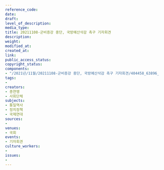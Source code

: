 ```yaml
---
reference_code: 
date: 
draft: 
level_of_description: 
media_type: 
title: 20211108-군비증강 중단, 국방예산삭감 촉구 기자회견
description: 
weight: 
modified_at: 
created_at: 
link: 
public_access_status: 
copyright_status: 
components:
- "/2021년/11월/20211108-군비증강 중단, 국방예산삭감 촉구 기자회견/404458_63896_1839.jpg"
tags:
- 
creators:
- 총연맹
- 사회단체
subjects:
- 통일역사
- 정치정책
- 국제연대
sources:
- 
venues:
- 국회
events:
- 기자회견
culture_workers:
- 
issues:
- 
---
```

